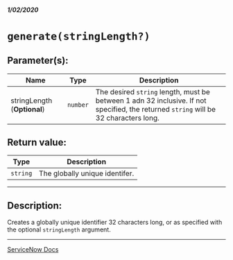 ##### 1/02/2020
# `generate(stringLength?)`

## Parameter(s):
| Name | Type | Description |
|---|---|---|
| stringLength (**Optional**) | `number` | The desired `string` length, must be between 1 adn 32 inclusive.  If not specified, the returned `string` will be 32 characters long. |

## Return value:
| Type | Description |
|---|---|
| `string` | The globally unique identifer. |

---

## Description:
Creates a globally unique identifier 32 characters long, or as specified with the optional `stringLength` argument.

---

[ServiceNow Docs](https://developer.servicenow.com/app.do#!/api_doc?v=newyork&id=r_GGV3-generate_N)